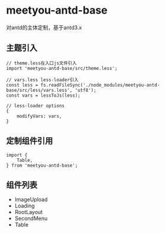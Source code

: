 # meetyou-antd-base
对antd的主体定制，基于antd3.x

## 主题引入
```
// theme.less在入口js文件引入
import 'meetyou-antd-base/src/theme.less';

// vars.less less-loader引入
const less = fs.readFileSync('./node_modules/meetyou-antd-base/src/less/vars.less', 'utf8');
const vars = lessToJs(less);

// less-loader options
{
    modifyVars: vars,
}
```
## 定制组件引用
```
import {
    Table,
} from 'meetyou-antd-base';
```
## 组件列表
- ImageUpload
- Loading
- RootLayout
- SecondMenu
- Table
